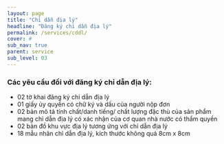 ```yaml
---
layout: page
title: "Chỉ dẫn địa lý"
headline: "Đăng ký chỉ dẫn địa lý"
permalink: /services/cddl/
cover: #
sub_nav: true
parent: service
sub_level: 03
---
```


### Các yêu cầu đối với đăng ký chỉ dẫn địa lý:

- 02 tờ khai đăng ký chỉ dẫn địa lý
- 01 giấy ủy quyền có chữ ký và dấu của người nộp đơn
- 02 bản mô tả tính chất/danh tiếng/ chất lượng đặc thù của sản phẩm mang chỉ dẫn địa lý có xác nhận của cơ quan nhà nước có thẩm quyền
- 02 bản đồ khu vực địa lý tương ứng với chỉ dẫn địa lý
- 18 mẫu nhãn chỉ dẫn địa lý, kích thước không quá 8cm x 8cm
